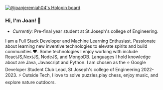 [![@joanjeremiah04's Holopin board](https://holopin.io/api/user/board?user=joanjeremiah04)](https://holopin.io/@joanjeremiah04)

### Hi, I'm Joan! 👋

- <i>Currently:</i> Pre-final year student at St.Joseph's college of Engineering.

I am a Full Stack Developer and Machine Learning Enthusiast. Passionate about learning new inventive technologies to elevate spirits and build communities ❤️. Some technologies I enjoy working with include ReactJS,NextJS, NodeJS, and MongoDB. Languages I hold knowledge about are Java, Javascript and  Python. I am chosen as the ⭐ Google Developer Student Club Lead, St.Joseph's college of Engineering 2022-2023. ⚡ Outside Tech, I love to solve puzzles,play chess, enjoy music, and explore nature outdoors.

<!--
**joanjeremiah/joanjeremiah** is a ✨ _special_ ✨ repository because its `README.md` (this file) appears on your GitHub profile.

Here are some ideas to get you started:

- 🔭 I’m currently working on ...
- 🌱 I’m currently learning ...
- 👯 I’m looking to collaborate on ...
- 🤔 I’m looking for help with ...
- 💬 Ask me about ...
- 📫 How to reach me: ...
- 😄 Pronouns: ...
- ⚡ Fun fact: ...
-->
